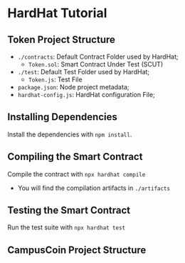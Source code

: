 # HardHat Tutorial

## Token Project Structure

* `./contracts`: Default Contract Folder used by HardHat;
    * `Token.sol`: Smart Contract Under Test (SCUT)
* `./test`: Default Test Folder used by HardHat;
    * `Token.js`: Test File
* `package.json`: Node project metadata;
* `hardhat-config.js`: HardHat configuration File;

## Installing Dependencies
Install the dependencies with `npm install`.

## Compiling the Smart Contract
Compile the contract with `npx hardhat compile`

* You will find the compilation artifacts in `./artifacts`

## Testing the Smart Contract
Run the test suite with `npx hardhat test`

## CampusCoin Project Structure